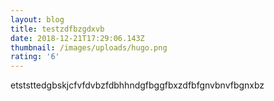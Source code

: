 ```yaml
---
layout: blog
title: testzdfbzgdxvb
date: 2018-12-21T17:29:06.143Z
thumbnail: /images/uploads/hugo.png
rating: '6'
---
```

etststtedgbskjcfvfdvbzfdbhhndgfbggfbxzdfbfgnvbnvfbgnxbz
